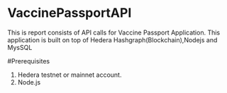 # VaccinePassportAPI
This is report consists of API calls for Vaccine Passport Application. This application is built on top of Hedera Hashgraph(Blockchain),Nodejs and MysSQL

#Prerequisites
1. Hedera testnet or mainnet account.
2. Node.js
